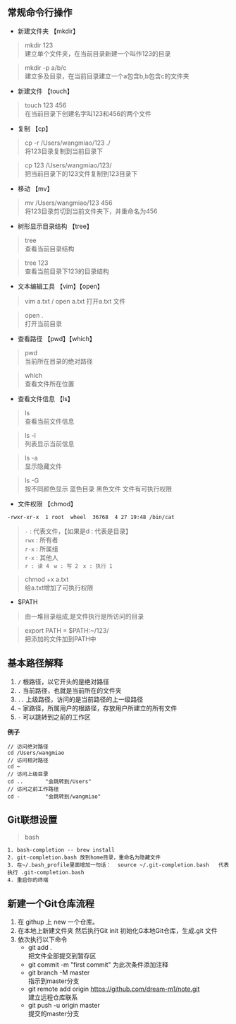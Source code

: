 ## 常规命令行操作
* 新建文件夹  【mkdir】
> mkdir 123   
建立单个文件夹，在当前目录新建一个叫作123的目录   

> mkdir -p a/b/c  
建立多及目录，在当前目录建立一个a包含b,b包含c的文件夹

* 新建文件 【touch】
> touch 123 456  
在当前目录下创建名字叫123和456的两个文件

* 复制 【cp】
> cp -r /Users/wangmiao/123 ./  
将123目录复制到当前目录下

> cp 123  /Users/wangmiao/123/  
把当前目录下的123文件复制到123目录下

* 移动 【mv】
> mv /Users/wangmiao/123 456  
将123目录剪切到当前文件夹下，并重命名为456

* 树形显示目录结构 【tree】
> tree   
查看当前目录结构  

> tree 123  
查看当前目录下123的目录结构

* 文本编辑工具 【vim】【open】
> vim a.txt  /  open a.txt
打开a.txt 文件

> open .  
打开当前目录

* 查看路径 【pwd】【which】
> pwd  
当前所在目录的绝对路径

> which  
查看文件所在位置

* 查看文件信息 【ls】
> ls   
查看当前文件信息

> ls -l  
列表显示当前信息

> ls -a  
显示隐藏文件

> ls -G   
按不同颜色显示 蓝色目录 黑色文件 文件有可执行权限

* 文件权限 【chmod】
```
-rwxr-xr-x  1 root  wheel  36768  4 27 19:48 /bin/cat
```

> `-` : 代表文件，【如果是d : 代表是目录】  
`rwx` : 所有者  
`r-x` : 所属组  
`r-x` : 其他人   
> `r : 读 4 `  `w : 写 2 `  `x : 执行 1`

> chmod +x a.txt  
给a.txt增加了可执行权限

* $PATH 
> 由一堆目录组成,是文件执行是所访问的目录

> export PATH = $PATH:~/123/  
把添加的文件加到PATH中

## 基本路径解释

1. `/` 根路径，以它开头的是绝对路径 
2. `.` 当前路径，也就是当前所在的文件夹
3. `..` 上级路径，访问的是当前路径的上一级路径
4. `~` 家路径，所属用户的根路径，存放用户所建立的所有文件
5. `-` 可以跳转到之前的工作区  

**例子**
```
// 访问绝对路径
cd /Users/wangmiao
// 访问相对路径
cd ~
// 访问上级目录
cd ..       "会跳转到/Users"
// 访问之前工作路径
cd -        "会跳转到/wangmiao"
```

## Git联想设置
> bash
```
1. bash-completion -- brew install
2. git-completion.bash 放到home目录，重命名为隐藏文件
3. 在~/.bash_profile里面增加一句话：  source ~/.git-completion.bash   代表执行 .git-completion.bash
4. 重启你的终端
```

## 新建一个Git仓库流程
1. 在 githup 上 new 一个仓库。
2. 在本地上新建文件夹 然后执行Git init 初始化G本地Git仓库，生成.git 文件
3. 依次执行以下命令
    + git add .  
    把文件全部提交到暂存区
    + git commit -m "first commit"
    为此次条件添加注释
    + git branch -M master  
    指示到master分支
    + git remote add origin https://github.com/dream-m1/note.git  
    建立远程仓库联系
    + git push -u origin master  
    提交的master分支

